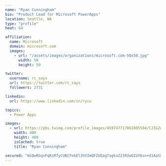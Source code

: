 ```yaml
---
name: "Ryan Cunningham"
bio: "Product Lead for Microsoft PowerApps"
location: Seattle, WA
type: "profile"
heat: 64

affiliation:
  name: Microsoft
  domain: microsoft.com
  images:
    - url: "/assets/images/organizations/microsoft.com-50x50.jpg"
      width: 50
      height: 50

twitter:
  username: rc_says
  url: https://twitter.com/rc_says
  followers: 2731

linkedin:
  url: https://www.linkedin.com/in/rycu

topics:
  - Power Apps

images:
  - url: https://pbs.twimg.com/profile_images/459747717862805504/CJIGZejd_400x400.png
    width: 400
    height: 400
    isCached: true
    title: "Ryan Cunningham"

secured: "HiQwRbqnFqKsRfyCUBCFekEl3hVImQFZUQagTagkuZ23XUwGIUY6sn+d1AaSXAqoJ0ZZeiEUs+KnBZUY+h+/6qwRM+JyyZ4I4qOQ917ppVhHjUThCJJSEbGLTs22mMRMZGB3NHaQjDdgIA5iIsNL6eKz7HrOxOgeOXLiWhwNA5IGcHPBqfg87a+2Tz9Ytfwlr07rSypLoy/NZrOgTkg3wvkpYfI9LvxYHi1Sh9IOvN/hA2vHhXdVRNkMIIAIfIgTBaJAbhvNSXcQZqw49qwN6Vug15Vr11Z+HZOLDJKQhUoPM6yNB7OeBIHCIS/rCq97vKfPAPeHqD7kLH07FFeer+QXEaabmdVSY/3yL7h77yP1o9qdWDH7vCBDlrPpHDA/M92MrGQHYkI6+A2cef30C4naLZHiSKQrQCLP91ZiWU0=;7H182pkd9PRTvVKShdp+UQ=="
---
```


